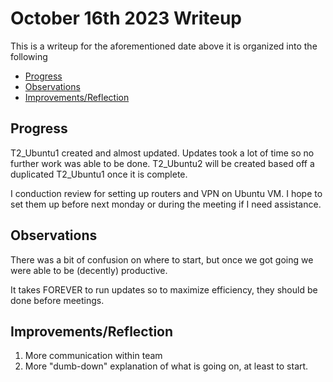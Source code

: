 # October 16th 2023 Writeup <!-- omit from toc -->
This is a writeup for the aforementioned date above it is organized into the following 
- [Progress](#progress)
- [Observations](#observations)
- [Improvements/Reflection](#improvementsreflection)

## Progress 
T2_Ubuntu1 created and almost updated. Updates took a lot of time so no further work was able to be done.
T2_Ubuntu2 will be created based off a duplicated T2_Ubuntu1 once it is complete.

I conduction review for setting up routers and VPN on Ubuntu VM. I hope to set them up before next monday or during 
the meeting if I need assistance.

## Observations
There was a bit of confusion on where to start, but once we got going we were able to be (decently) productive.

It takes FOREVER to run updates so to maximize efficiency, they should be done before meetings.

## Improvements/Reflection
1.  More communication within team
2.  More "dumb-down" explanation of what is going on, at least to start.
